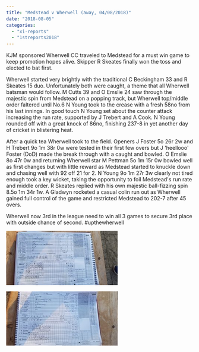 ```yaml
---
title: "Medstead v Wherwell (away, 04/08/2018)"
date: "2018-08-05"
categories: 
  - "xi-reports"
  - "1streports2018"
---
```


KJM sponsored Wherwell CC traveled to Medstead for a must win game to keep promotion hopes alive. Skipper R Skeates finally won the toss and elected to bat first.

Wherwell started very brightly with the traditional C Beckingham 33 and R Skeates 15 duo. Unfortunately both were caught, a theme that all Wherwell batsman would follow. M Cutts 39 and O Emslie 24 saw through the majestic spin from Medstead on a popping track, but Wherwell top/middle order faltered until No.6 N Young took to the crease with a fresh 58no from his last innings. In good touch N Young set about the counter attack increasing the run rate, supported by J Trebert and A Cook. N Young rounded off with a great knock of 86no, finishing 237-8 in yet another day of cricket in blistering heat.

After a quick tea Wherwell took to the field. Openers J Foster 5o 26r 2w and H Trebert 9o 1m 38r 0w were tested in their first few overs but J 'heellooo' Foster (DoD) made the break through with a caught and bowled. O Emslie 8o 47r 0w and returning Wherwell star M Pettman 5o 1m 15r 0w bowled well as first changes but with little reward as Medstead started to knuckle down and chasing well with 92 off 21 for 2. N Young 9o 1m 27r 3w clearly not tired enough took a key wicket, taking the opportunity to foil Medstead's run rate and middle order. R Skeates replied with his own majestic ball-fizzing spin 8.5o 1m 34r 1w. A Gladwyn rocketed a casual colin run out as Wherwell gained full control of the game and restricted Medstead to 202-7 after 45 overs.

Wherwell now 3rd in the league need to win all 3 games to secure 3rd place with outside chance of second. #upthewherwell

[![](images/20180804-Medstead-v-Wherwell-scorebook-1-e1533462760265-300x146.jpeg)](https://www.wherwellcc.co.uk/wp-content/uploads/2018/08/20180804-Medstead-v-Wherwell-scorebook-1-e1533462760265.jpeg)

[![](images/20180804-Medstead-v-Wherwell-scorebook-2-e1533462767645-300x146.jpeg)](https://www.wherwellcc.co.uk/wp-content/uploads/2018/08/20180804-Medstead-v-Wherwell-scorebook-2-e1533462767645.jpeg)
